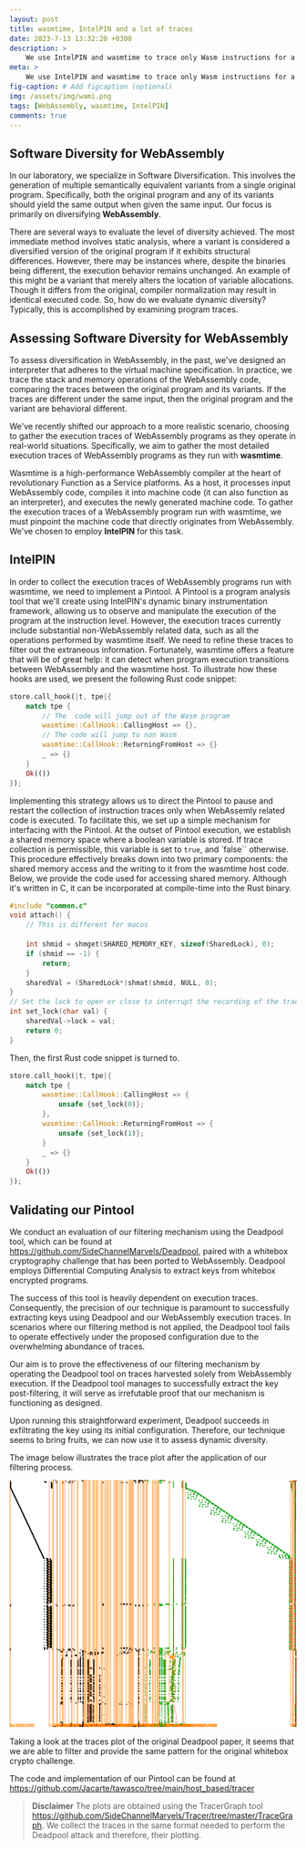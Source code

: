 ```yaml
---
layout: post
title: wasmtime, IntelPIN and a lot of traces
date: 2023-7-13 13:32:20 +0300
description: >
    We use IntelPIN and wasmtime to trace only Wasm instructions for a wasmtime execution.
meta: >
    We use IntelPIN and wasmtime to trace only Wasm instructions for a wasmtime execution.
fig-caption: # Add figcaption (optional)
img: /assets/img/wami.png
tags: [WebAssembly, wasmtime, IntelPIN]
comments: true
---
```


## Software Diversity for WebAssembly

In our laboratory, we specialize in Software Diversification. This involves the generation of multiple semantically equivalent variants from a single original program. Specifically, both the original program and any of its variants should yield the same output when given the same input. Our focus is primarily on diversifying **WebAssembly**.

There are several ways to evaluate the level of diversity achieved. The most immediate method involves static analysis, where a variant is considered a diversified version of the original program if it exhibits structural differences. However, there may be instances where, despite the binaries being different, the execution behavior remains unchanged. An example of this might be a variant that merely alters the location of variable allocations. Though it differs from the original, compiler normalization may result in identical executed code. So, how do we evaluate dynamic diversity? Typically, this is accomplished by examining program traces.


## Assessing Software Diversity for WebAssembly

To assess diversification in WebAssembly, in the past, we've designed an interpreter that adheres to the virtual machine specification. In practice, we trace the stack and memory operations of the WebAssembly code, comparing the traces between the original program and its variants. If the traces are different under the same input, then the original program and the variant are behavioral different. 

We've recently shifted our approach to a more realistic scenario, choosing to gather the execution traces of WebAssembly programs as they operate in real-world situations. Specifically, we aim to gather the most detailed execution traces of WebAssembly programs as they run with **wasmtime**.

Wasmtime is a high-performance WebAssembly compiler at the heart of revolutionary Function as a Service platforms. As a host, it processes input WebAssembly code, compiles it into machine code (it can also function as an interpreter), and executes the newly generated machine code. To gather the execution traces of a WebAssembly program run with wasmtime, we must pinpoint the machine code that directly originates from WebAssembly. We've chosen to employ **IntelPIN** for this task.


## IntelPIN

In order to collect the execution traces of WebAssembly programs run with wasmtime, we need to implement a Pintool. A Pintool is a program analysis tool that we'll create using IntelPIN's dynamic binary instrumentation framework, allowing us to observe and manipulate the execution of the program at the instruction level.
However, the execution traces currently include substantial non-WebAssembly related data, such as all the operations performed by wasmtime itself.
We need to refine these traces to filter out the extraneous information. Fortunately, wasmtime offers a feature that will be of great help: it can detect when program execution transitions between WebAssembly and the wasmtime host.
To illustrate how these hooks are used, we present the following Rust code snippet:

```Rust
store.call_hook(|t, tpe|{
    match tpe {
        // The  code will jump out of the Wasm program
        wasmtime::CallHook::CallingHost => {},
        // The code will jump to non Wasm
        wasmtime::CallHook::ReturningFromHost => {}
        _ => {}
    }
    Ok(())
});
```

Implementing this strategy allows us to direct the Pintool to pause and restart the collection of instruction traces only when WebAssemly related code is executed. To facilitate this, we set up a simple mechanism for interfacing with the Pintool. At the outset of Pintool execution, we establish a shared memory space where a boolean variable is stored. If trace collection is permissible, this variable is set to `true`, and `false`` otherwise. This procedure effectively breaks down into two primary components: the shared memory access and the writing to it from the wasmtime host code.
Below, we provide the code used for accessing shared memory. Although it's written in C, it can be incorporated at compile-time into the Rust binary.

```C
#include "common.c"
void attach() {
    // This is different for macos

    int shmid = shmget(SHARED_MEMORY_KEY, sizeof(SharedLock), 0);
    if (shmid == -1) {
        return;
    }
    sharedVal = (SharedLock*)shmat(shmid, NULL, 0);
}
// Set the lock to open or close to interrupt the recording of the traces
int set_lock(char val) {
    sharedVal->lock = val;
    return 0;
}

```

Then, the first Rust code snippet is turned to.

```Rust
store.call_hook(|t, tpe|{
    match tpe {
        wasmtime::CallHook::CallingHost => {
            unsafe {set_lock(0)};
        },
        wasmtime::CallHook::ReturningFromHost => {
            unsafe {set_lock(1)};
        }
        _ => {}
    }
    Ok(())
});
```


## Validating our Pintool

We conduct an evaluation of our filtering mechanism using the Deadpool tool, which can be found at https://github.com/SideChannelMarvels/Deadpool, paired with a whitebox cryptography challenge that has been ported to WebAssembly. Deadpool employs Differential Computing Analysis to extract keys from whitebox encrypted programs.

The success of this tool is heavily dependent on execution traces. Consequently, the precision of our technique is paramount to successfully extracting keys using Deadpool and our WebAssembly execution traces. In scenarios where our filtering method is not applied, the Deadpool tool fails to operate effectively under the proposed configuration due to the overwhelming abundance of traces.

Our aim is to prove the effectiveness of our filtering mechanism by operating the Deadpool tool on traces harvested solely from WebAssembly execution. If the Deadpool tool manages to successfully extract the key post-filtering, it will serve as irrefutable proof that our mechanism is functioning as designed.

Upon running this straightforward experiment, Deadpool succeeds in exfiltrating the key using its initial configuration.
Therefore, our technique seems to bring fruits, we can now use it to assess dynamic diversity.

The image below illustrates the trace plot after the application of our filtering process.

![alt results](/assets/img/wb.png)

Taking a look at the traces plot of the original Deadpool paper, it seems that we are able to filter and provide the same pattern for the original whitebox crypto challenge.

The code and implementation of our Pintool can be found at https://github.com/Jacarte/tawasco/tree/main/host_based/tracer 

> **Disclaimer** The plots are obtained using the TracerGraph tool https://github.com/SideChannelMarvels/Tracer/tree/master/TraceGraph. We collect the traces in the same format needed to perform the Deadpool attack and therefore, their plotting.